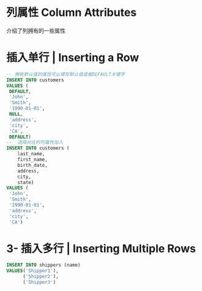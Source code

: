 # 列属性 Column Attributes
介绍了列拥有的一些属性

# 插入单行 | Inserting a Row
```SQL
-- 拥有默认值的属性可以填写默认值或者DEFAULT关键字
INSERT INTO customers
VALUES (
 DEFAULT,
 'John', 
 'Smith',
 '1990-01-01',
 NULL,
 'address',
 'city',
 'CA',
 DEFAULT)
--  选择对应的列属性加入
INSERT INTO customers (
	last_name, 
	first_name,
	birth_date,
	address,
	city,
	state)
VALUES (
 'John', 
 'Smith',
 '1990-01-01',
 'address',
 'city',
 'CA')
```


# 3- 插入多行 | Inserting Multiple Rows
```SQl
INSERT INTO shippers (name)
VALUES('Shipper1'),
	  ('Shipper2'),
	  ('Shipper3')
			
```